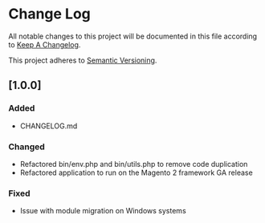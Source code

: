 # Change Log

All notable changes to this project will be documented in this file according to [Keep A Changelog](http://keepachangelog.com/).

This project adheres to [Semantic Versioning](http://semver.org/).

## [1.0.0]

### Added

- CHANGELOG.md

### Changed

- Refactored bin/env.php and bin/utils.php to remove code duplication
- Refactored application to run on the Magento 2 framework GA release

### Fixed

- Issue with module migration on Windows systems
